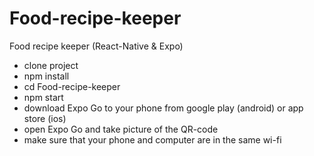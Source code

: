# Food-recipe-keeper
Food recipe keeper (React-Native &amp; Expo)

* clone project
* npm install
* cd Food-recipe-keeper
* npm start
* download Expo Go to your phone from google play (android) or app store (ios)
* open Expo Go and take picture of the QR-code
* make sure that your phone and computer are in the same wi-fi
